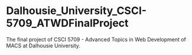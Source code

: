# Dalhousie_University_CSCI-5709_ATWDFinalProject
The final project of CSCI 5709 - Advanced Topics in Web Development of MACS at Dalhousie University.
